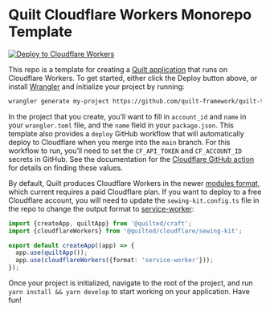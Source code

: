 # Quilt Cloudflare Workers Monorepo Template

[![Deploy to Cloudflare Workers](https://deploy.workers.cloudflare.com/button)](https://deploy.workers.cloudflare.com/?url=https://github.com/quilt-framework/quilt-template-cloudflare-workers-monorepo)

This repo is a template for creating a [Quilt application](./TODO) that runs on Cloudflare Workers. To get started, either click the Deploy button above, or install [Wrangler](https://github.com/cloudflare/wrangler) and initialize your project by running:

```bash
wrangler generate my-project https://github.com/quilt-framework/quilt-template-cloudflare-workers
```

In the project that you create, you’ll want to fill in `account_id` and `name` in your `wrangler.toml` file, and the `name` field in your `package.json`. This template also provides a `deploy` GitHub workflow that will automatically deploy to Cloudflare when you merge into the `main` branch. For this workflow to run, you’ll need to set the `CF_API_TOKEN` and `CF_ACCOUNT_ID` secrets in GitHub. See the documentation for the [Cloudflare GitHub action](https://github.com/marketplace/actions/deploy-to-cloudflare-workers-with-wrangler) for details on finding these values.

By default, Quilt produces Cloudflare Workers in the newer [modules format](https://developers.cloudflare.com/workers/cli-wrangler/configuration#modules), which current requires a paid Cloudflare plan. If you want to deploy to a free Cloudflare account, you will need to update the `sewing-kit.config.ts` file in the repo to change the output format to [service-worker](https://developers.cloudflare.com/workers/cli-wrangler/configuration#service-workers):

```ts
import {createApp, quiltApp} from '@quilted/craft';
import {cloudflareWorkers} from '@quilted/cloudflare/sewing-kit';

export default createApp((app) => {
  app.use(quiltApp());
  app.use(cloudflareWorkers({format: 'service-worker'}));
});
```

Once your project is initialized, navigate to the root of the project, and run `yarn install && yarn develop` to start working on your application. Have fun!
